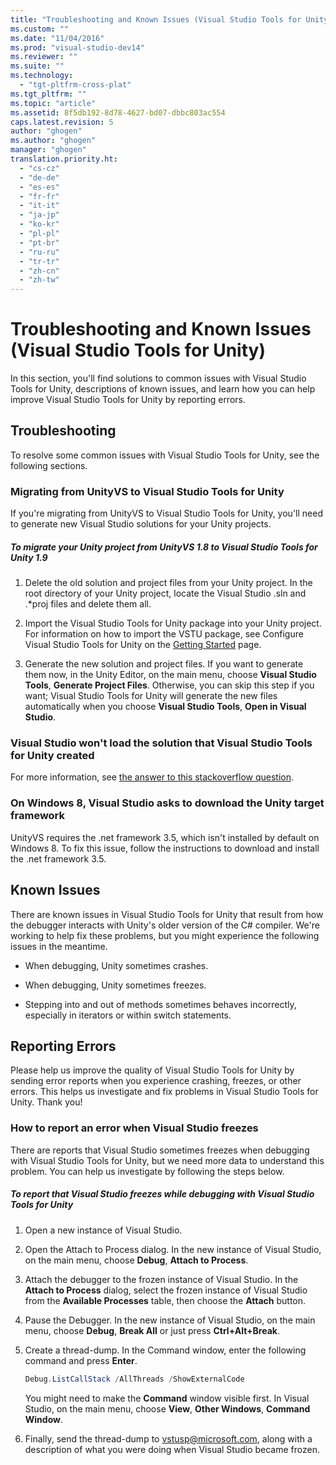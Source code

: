 ```yaml
---
title: "Troubleshooting and Known Issues (Visual Studio Tools for Unity) | Microsoft Docs"
ms.custom: ""
ms.date: "11/04/2016"
ms.prod: "visual-studio-dev14"
ms.reviewer: ""
ms.suite: ""
ms.technology: 
  - "tgt-pltfrm-cross-plat"
ms.tgt_pltfrm: ""
ms.topic: "article"
ms.assetid: 8f5db192-8d78-4627-bd07-dbbc803ac554
caps.latest.revision: 5
author: "ghogen"
ms.author: "ghogen"
manager: "ghogen"
translation.priority.ht: 
  - "cs-cz"
  - "de-de"
  - "es-es"
  - "fr-fr"
  - "it-it"
  - "ja-jp"
  - "ko-kr"
  - "pl-pl"
  - "pt-br"
  - "ru-ru"
  - "tr-tr"
  - "zh-cn"
  - "zh-tw"
---
```

# Troubleshooting and Known Issues (Visual Studio Tools for Unity)
In this section, you'll find solutions to common issues with Visual Studio Tools for Unity, descriptions of known issues, and learn how you can help improve Visual Studio Tools for Unity by reporting errors.  
  
## Troubleshooting  
 To resolve some common issues with Visual Studio Tools for Unity, see the following sections.  
  
### Migrating from UnityVS to Visual Studio Tools for Unity  
 If you're migrating from UnityVS to Visual Studio Tools for Unity, you'll need to generate new Visual Studio solutions for your Unity projects.  
  
##### To migrate your Unity project from UnityVS 1.8 to Visual Studio Tools for Unity 1.9  
  
1.  Delete the old solution and project files from your Unity project. In the root directory of your Unity project, locate the Visual Studio .sln and .*proj files and delete them all.  
  
2.  Import the Visual Studio Tools for Unity package into your Unity project. For information on how to import the VSTU package, see Configure Visual Studio Tools for Unity on the [Getting Started](../cross-platform/getting-started-with-visual-studio-tools-for-unity.md) page.  
  
3.  Generate the new solution and project files. If you want to generate them now, in the Unity Editor, on the main menu, choose **Visual Studio Tools**, **Generate Project Files**. Otherwise, you can skip this step if you want; Visual Studio Tools for Unity will generate the new files automatically when you choose **Visual Studio Tools**, **Open in Visual Studio**.  
  
### Visual Studio won't load the solution that Visual Studio Tools for Unity created  
 For more information, see [the answer to this stackoverflow question](http://stackoverflow.com/a/24035907/36702).  
  
### On Windows 8, Visual Studio asks to download the Unity target framework  
 UnityVS requires the .net framework 3.5, which isn't installed by default on Windows 8. To fix this issue, follow the instructions to download and install the .net framework 3.5.  
  
## Known Issues  
 There are known issues in Visual Studio Tools for Unity that result from how the debugger interacts with Unity's older version of the C# compiler. We're working to help fix these problems, but you might experience the following issues in the meantime.  
  
-   When debugging, Unity sometimes crashes.  
  
-   When debugging, Unity sometimes freezes.  
  
-   Stepping into and out of methods sometimes behaves incorrectly, especially in iterators or within switch statements.  
  
## Reporting Errors  
 Please help us improve the quality of Visual Studio Tools for Unity by sending error reports when you experience crashing, freezes, or other errors. This helps us investigate and fix problems in Visual Studio Tools for Unity. Thank you!  
  
### How to report an error when Visual Studio freezes  
 There are reports that Visual Studio sometimes freezes when debugging with Visual Studio Tools for Unity, but we need more data to understand this problem. You can help us investigate by following the steps below.  
  
##### To report that Visual Studio freezes while debugging with Visual Studio Tools for Unity  
  
1.  Open a new instance of Visual Studio.  
  
2.  Open the Attach to Process dialog. In the new instance of Visual Studio, on the main menu, choose **Debug**, **Attach to Process**.  
  
3.  Attach the debugger to the frozen instance of Visual Studio. In the **Attach to Process** dialog, select the frozen instance of Visual Studio from the **Available Processes** table, then choose the **Attach** button.  
  
4.  Pause the Debugger. In the new instance of Visual Studio, on the main menu, choose **Debug**, **Break All** or just press **Ctrl+Alt+Break**.  
  
5.  Create a thread-dump. In the Command window, enter the following command and press **Enter**.  
  
    ```powershell  
    Debug.ListCallStack /AllThreads /ShowExternalCode  
    ```  
  
     You might need to make the **Command** window visible first. In Visual Studio, on the main menu, choose **View**, **Other Windows**, **Command Window**.  
  
6.  Finally, send the thread-dump to [vstusp@microsoft.com](mailto:vstusp@microsoft.com), along with a description of what you were doing when Visual Studio became frozen.
